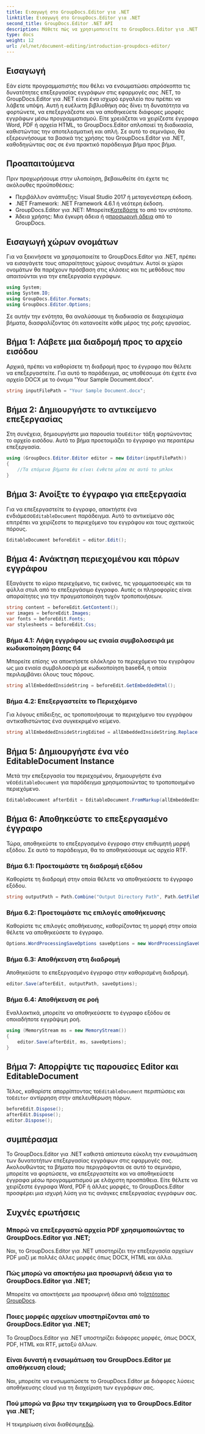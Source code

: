 ```yaml
---
title: Εισαγωγή στο GroupDocs.Editor για .NET
linktitle: Εισαγωγή στο GroupDocs.Editor για .NET
second_title: GroupDocs.Editor .NET API
description: Μάθετε πώς να χρησιμοποιείτε το GroupDocs.Editor για .NET για να επεξεργάζεστε έγγραφα μέσω προγραμματισμού με αυτόν τον αναλυτικό οδηγό βήμα προς βήμα.
type: docs
weight: 12
url: /el/net/document-editing/introduction-groupdocs-editor/
---
```

## Εισαγωγή 
Εάν είστε προγραμματιστής που θέλει να ενσωματώσει απρόσκοπτα τις δυνατότητες επεξεργασίας εγγράφων στις εφαρμογές σας .NET, το GroupDocs.Editor για .NET είναι ένα ισχυρό εργαλείο που πρέπει να λάβετε υπόψη. Αυτή η ευέλικτη βιβλιοθήκη σάς δίνει τη δυνατότητα να φορτώνετε, να επεξεργάζεστε και να αποθηκεύετε διάφορες μορφές εγγράφων μέσω προγραμματισμού. Είτε χρειάζεται να χειρίζεστε έγγραφα Word, PDF ή αρχεία HTML, το GroupDocs.Editor απλοποιεί τη διαδικασία, καθιστώντας την αποτελεσματική και απλή. Σε αυτό το σεμινάριο, θα εξερευνήσουμε τα βασικά της χρήσης του GroupDocs.Editor για .NET, καθοδηγώντας σας σε ένα πρακτικό παράδειγμα βήμα προς βήμα.
## Προαπαιτούμενα
Πριν προχωρήσουμε στην υλοποίηση, βεβαιωθείτε ότι έχετε τις ακόλουθες προϋποθέσεις:
- Περιβάλλον ανάπτυξης: Visual Studio 2017 ή μεταγενέστερη έκδοση.
- .NET Framework: .NET Framework 4.6.1 ή νεότερη έκδοση.
-  GroupDocs.Editor για .NET: Μπορείτε[Κατεβάστε](https://releases.groupdocs.com/editor/net/) το από τον ιστότοπο.
-  Άδεια χρήσης: Μια έγκυρη άδεια ή α[προσωρινή άδεια](https://purchase.groupdocs.com/temporary-license/) από το GroupDocs.
## Εισαγωγή χώρων ονομάτων
Για να ξεκινήσετε να χρησιμοποιείτε το GroupDocs.Editor για .NET, πρέπει να εισαγάγετε τους απαραίτητους χώρους ονομάτων. Αυτοί οι χώροι ονομάτων θα παρέχουν πρόσβαση στις κλάσεις και τις μεθόδους που απαιτούνται για την επεξεργασία εγγράφων.
```csharp
using System;
using System.IO;
using GroupDocs.Editor.Formats;
using GroupDocs.Editor.Options;
```

Σε αυτήν την ενότητα, θα αναλύσουμε τη διαδικασία σε διαχειρίσιμα βήματα, διασφαλίζοντας ότι κατανοείτε κάθε μέρος της ροής εργασίας.
## Βήμα 1: Λάβετε μια διαδρομή προς το αρχείο εισόδου
Αρχικά, πρέπει να καθορίσετε τη διαδρομή προς το έγγραφο που θέλετε να επεξεργαστείτε. Για αυτό το παράδειγμα, ας υποθέσουμε ότι έχετε ένα αρχείο DOCX με το όνομα "Your Sample Document.docx".
```csharp
string inputFilePath = "Your Sample Document.docx";
```
## Βήμα 2: Δημιουργήστε το αντικείμενο επεξεργασίας
 Στη συνέχεια, δημιουργήστε μια παρουσία του`Editor` τάξη φορτώνοντας το αρχείο εισόδου. Αυτό το βήμα προετοιμάζει το έγγραφο για περαιτέρω επεξεργασία.
```csharp
using (GroupDocs.Editor.Editor editor = new Editor(inputFilePath))
{
    //Τα επόμενα βήματα θα είναι ένθετα μέσα σε αυτό το μπλοκ
}
```
## Βήμα 3: Ανοίξτε το έγγραφο για επεξεργασία
 Για να επεξεργαστείτε το έγγραφο, αποκτήστε ένα ενδιάμεσο`EditableDocument` παράδειγμα. Αυτό το αντικείμενο σάς επιτρέπει να χειρίζεστε το περιεχόμενο του εγγράφου και τους σχετικούς πόρους.
```csharp
EditableDocument beforeEdit = editor.Edit();
```
## Βήμα 4: Ανάκτηση περιεχομένου και πόρων εγγράφου
Εξαγάγετε το κύριο περιεχόμενο, τις εικόνες, τις γραμματοσειρές και τα φύλλα στυλ από το επεξεργάσιμο έγγραφο. Αυτές οι πληροφορίες είναι απαραίτητες για την πραγματοποίηση τυχόν τροποποιήσεων.
```csharp
string content = beforeEdit.GetContent();
var images = beforeEdit.Images;
var fonts = beforeEdit.Fonts;
var stylesheets = beforeEdit.Css;
```
### Βήμα 4.1: Λήψη εγγράφου ως ενιαία συμβολοσειρά με κωδικοποίηση βάσης 64
Μπορείτε επίσης να αποκτήσετε ολόκληρο το περιεχόμενο του εγγράφου ως μια ενιαία συμβολοσειρά με κωδικοποίηση base64, η οποία περιλαμβάνει όλους τους πόρους.
```csharp
string allEmbeddedInsideString = beforeEdit.GetEmbeddedHtml();
```
### Βήμα 4.2: Επεξεργαστείτε το Περιεχόμενο
Για λόγους επίδειξης, ας τροποποιήσουμε το περιεχόμενο του εγγράφου αντικαθιστώντας ένα συγκεκριμένο κείμενο.
```csharp
string allEmbeddedInsideStringEdited = allEmbeddedInsideString.Replace("Subtitle", "Edited subtitle");
```
## Βήμα 5: Δημιουργήστε ένα νέο EditableDocument Instance
 Μετά την επεξεργασία του περιεχομένου, δημιουργήστε ένα νέο`EditableDocument` για παράδειγμα χρησιμοποιώντας το τροποποιημένο περιεχόμενο.
```csharp
EditableDocument afterEdit = EditableDocument.FromMarkup(allEmbeddedInsideStringEdited, null);
```
## Βήμα 6: Αποθηκεύστε το επεξεργασμένο έγγραφο
Τώρα, αποθηκεύστε το επεξεργασμένο έγγραφο στην επιθυμητή μορφή εξόδου. Σε αυτό το παράδειγμα, θα το αποθηκεύσουμε ως αρχείο RTF.
### Βήμα 6.1: Προετοιμάστε τη διαδρομή εξόδου
Καθορίστε τη διαδρομή στην οποία θέλετε να αποθηκεύσετε το έγγραφο εξόδου.
```csharp
string outputPath = Path.Combine("Output Directory Path", Path.GetFileNameWithoutExtension(inputFilePath) + ".rtf");
```
### Βήμα 6.2: Προετοιμάστε τις επιλογές αποθήκευσης
Καθορίστε τις επιλογές αποθήκευσης, καθορίζοντας τη μορφή στην οποία θέλετε να αποθηκεύσετε το έγγραφο.
```csharp
Options.WordProcessingSaveOptions saveOptions = new WordProcessingSaveOptions(WordProcessingFormats.Rtf);
```
### Βήμα 6.3: Αποθήκευση στη διαδρομή
Αποθηκεύστε το επεξεργασμένο έγγραφο στην καθορισμένη διαδρομή.
```csharp
editor.Save(afterEdit, outputPath, saveOptions);
```
### Βήμα 6.4: Αποθήκευση σε ροή
Εναλλακτικά, μπορείτε να αποθηκεύσετε το έγγραφο εξόδου σε οποιαδήποτε εγγράψιμη ροή.
```csharp
using (MemoryStream ms = new MemoryStream())
{
    editor.Save(afterEdit, ms, saveOptions);
}
```
## Βήμα 7: Απορρίψτε τις παρουσίες Editor και EditableDocument
 Τέλος, καθαρίστε απορρίπτοντας το`EditableDocument` περιπτώσεις και το`Editor` αντίρρηση στην απελευθέρωση πόρων.
```csharp
beforeEdit.Dispose();
afterEdit.Dispose();
editor.Dispose();
```

## συμπέρασμα
Το GroupDocs.Editor για .NET καθιστά απίστευτα εύκολη την ενσωμάτωση των δυνατοτήτων επεξεργασίας εγγράφων στις εφαρμογές σας. Ακολουθώντας τα βήματα που περιγράφονται σε αυτό το σεμινάριο, μπορείτε να φορτώσετε, να επεξεργαστείτε και να αποθηκεύσετε έγγραφα μέσω προγραμματισμού με ελάχιστη προσπάθεια. Είτε θέλετε να χειρίζεστε έγγραφα Word, PDF ή άλλες μορφές, το GroupDocs.Editor προσφέρει μια ισχυρή λύση για τις ανάγκες επεξεργασίας εγγράφων σας.
## Συχνές ερωτήσεις
### Μπορώ να επεξεργαστώ αρχεία PDF χρησιμοποιώντας το GroupDocs.Editor για .NET;
Ναι, το GroupDocs.Editor για .NET υποστηρίζει την επεξεργασία αρχείων PDF μαζί με πολλές άλλες μορφές όπως DOCX, HTML και άλλα.
### Πώς μπορώ να αποκτήσω μια προσωρινή άδεια για το GroupDocs.Editor για .NET;
 Μπορείτε να αποκτήσετε μια προσωρινή άδεια από το[Ιστότοπος GroupDocs](https://purchase.groupdocs.com/temporary-license/).
### Ποιες μορφές αρχείων υποστηρίζονται από το GroupDocs.Editor για .NET;
Το GroupDocs.Editor για .NET υποστηρίζει διάφορες μορφές, όπως DOCX, PDF, HTML και RTF, μεταξύ άλλων.
### Είναι δυνατή η ενσωμάτωση του GroupDocs.Editor με αποθήκευση cloud;
Ναι, μπορείτε να ενσωματώσετε το GroupDocs.Editor με διάφορες λύσεις αποθήκευσης cloud για τη διαχείριση των εγγράφων σας.
### Πού μπορώ να βρω την τεκμηρίωση για το GroupDocs.Editor για .NET;
Η τεκμηρίωση είναι διαθέσιμη[εδώ](https://reference.groupdocs.com/editor/net/).